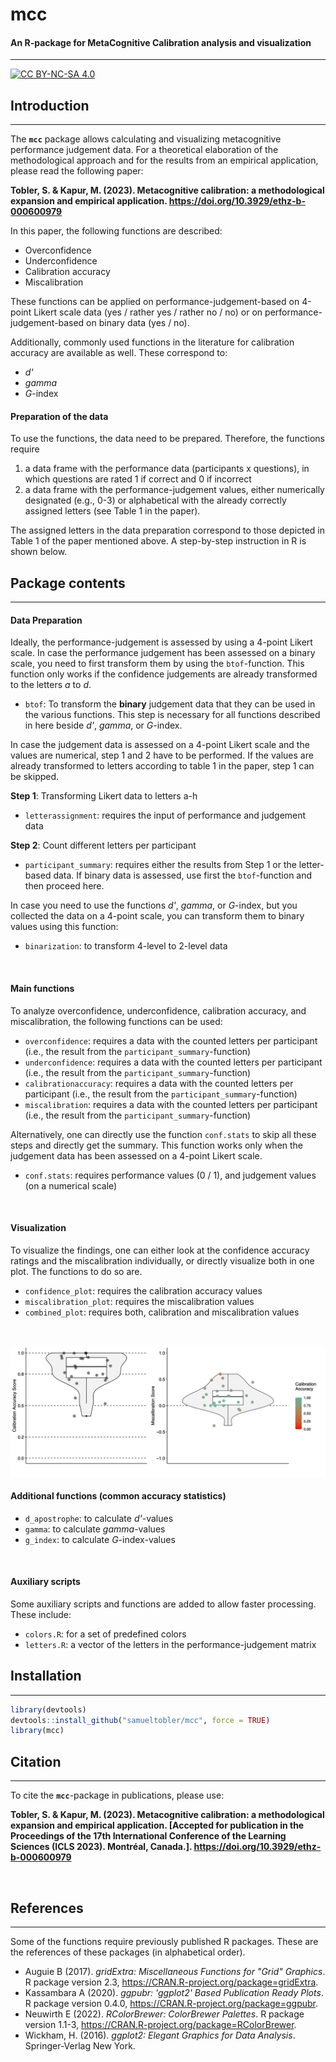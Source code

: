 # **mcc**
#### An R-package for **M**eta**C**ognitive **C**alibration analysis and visualization
<hr>

[![CC BY-NC-SA 4.0](https://img.shields.io/badge/License-CC%20BY--NC--SA%204.0-lightgrey.svg)](http://creativecommons.org/licenses/by-nc-sa/4.0/)



## Introduction
<hr>

The **`mcc`** package allows calculating and visualizing metacognitive performance judgement data. For a theoretical elaboration of the methodological approach and for the results from an empirical application, please read the following paper: 

**Tobler, S. & Kapur, M. (2023). Metacognitive calibration: a methodological expansion and empirical application. https://doi.org/10.3929/ethz-b-000600979**

In this paper, the following functions are described: 

- Overconfidence 
- Underconfidence
- Calibration accuracy
- Miscalibration

These functions can be applied on performance-judgement-based on 4-point Likert scale data (yes / rather yes / rather no / no) or on performance-judgement-based on binary data (yes / no). 

Additionally, commonly used functions in the literature for calibration accuracy are available as well. These correspond to: 

- _d'_
- _gamma_
- _G_-index

#### Preparation of the data

To use the functions, the data need to be prepared. Therefore, the functions require 

1.  a data frame with the performance data (participants x questions), in which questions are rated 1 if correct and 0 if incorrect
2.  a data frame with the performance-judgement values, either numerically designated (e.g., 0-3) or alphabetical with the already correctly assigned letters (see Table 1 in the paper). 

The assigned letters in the data preparation correspond to those depicted in Table 1 of the paper mentioned above. A step-by-step instruction in R is shown below. 

## Package contents
<hr>

#### Data Preparation

Ideally, the performance-judgement is assessed by using a 4-point Likert scale. In case the performance judgement has been assessed on a binary scale, you need to first transform them by using the `btof`-function. This function only works if the confidence judgements are already transformed to the letters _a_ to _d_. 

-   `btof`: To transform the **binary** judgement data that they can be used in the various functions. This step is necessary for all functions described in here beside _d'_, _gamma_, or _G_-index.

In case the judgement data is assessed on a 4-point Likert scale and the values are numerical, step 1 and 2 have to be performed. If the values are already transformed to letters according to table 1 in the paper, step 1 can be skipped. 

**Step 1**: Transforming Likert data to letters a-h

-   `letterassignment`: requires the input of performance and judgement data

**Step 2**: Count different letters per participant

-   `participant_summary`: requires either the results from Step 1 or the letter-based data. If binary data is assessed, use first the `btof`-function and then proceed here. 

In case you need to use the functions _d'_, _gamma_, or _G_-index, but you collected the data on a 4-point scale, you can transform them to binary values using this function: 

- `binarization`: to transform 4-level to 2-level data

<br>

#### Main functions

To analyze overconfidence, underconfidence, calibration accuracy, and miscalibration, the following functions can be used: 

-   `overconfidence`: requires a data with the counted letters per participant (i.e., the result from the `participant_summary`-function)
-   `underconfidence`: requires a data with the counted letters per participant (i.e., the result from the `participant_summary`-function)
-   `calibrationaccuracy`: requires a data with the counted letters per participant (i.e., the result from the `participant_summary`-function)
-   `miscalibration`: requires a data with the counted letters per participant (i.e., the result from the `participant_summary`-function)

Alternatively, one can directly use the function `conf.stats` to skip all these steps and directly get the summary. This function works only when the judgement data has been assessed on a 4-point Likert scale. 

-   `conf.stats`: requires performance values (0 / 1), and judgement values (on a numerical scale)

<br>

#### Visualization

To visualize the findings, one can either look at the confidence accuracy ratings and the miscalibration individually, or directly visualize both in one plot. The functions to do so are. 

- `confidence_plot`: requires the calibration accuracy values
- `miscalibration_plot`: requires the miscalibration values
- `combined_plot`: requires both, calibration and miscalibration values 

<br>

![](R/Figures/Analysis.png "")

#### Additional functions (common accuracy statistics)
-   `d_apostrophe`: to calculate _d'_-values
-   `gamma`: to calculate _gamma_-values
-   `g_index`: to calculate _G_-index-values

<br>

#### Auxiliary scripts
Some auxiliary scripts and functions are added to allow faster processing. These include: 

-   `colors.R`: for a set of predefined colors
-   `letters.R`: a vector of the letters in the performance-judgement matrix



## Installation
<hr>

``` r
library(devtools)
devtools::install_github("samueltobler/mcc", force = TRUE)
library(mcc)
```

## Citation
<hr>

To cite the **`mcc`**-package in publications, please use:

**Tobler, S. & Kapur, M. (2023). Metacognitive calibration: a methodological expansion and empirical application. [Accepted for publication in the Proceedings of the 17th International Conference of the Learning Sciences (ICLS 2023). Montréal, Canada.]. https://doi.org/10.3929/ethz-b-000600979**



<br>

## References
<hr>

Some of the functions require previously published R packages. These are the references of these packages (in alphabetical order). 

- Auguie B (2017). _gridExtra: Miscellaneous Functions for "Grid" Graphics_. R package version 2.3,   <https://CRAN.R-project.org/package=gridExtra>.
- Kassambara A (2020). _ggpubr: 'ggplot2' Based Publication Ready Plots_. R package version 0.4.0, <https://CRAN.R-project.org/package=ggpubr>.
- Neuwirth E (2022). _RColorBrewer: ColorBrewer Palettes_. R package version 1.1-3, <https://CRAN.R-project.org/package=RColorBrewer>.
- Wickham, H. (2016). _ggplot2: Elegant Graphics for Data Analysis_. Springer-Verlag New York.

<br>

